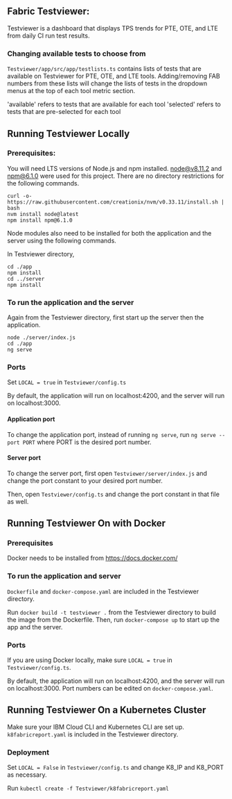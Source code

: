 ## Fabric Testviewer:

Testviewer is a dashboard that displays TPS trends for PTE, OTE, and LTE from daily CI run test results.

### Changing available tests to choose from

`Testviewer/app/src/app/testlists.ts` contains lists of tests that are available on Testviewer for PTE, OTE, and LTE tools. Adding/removing FAB numbers from these lists will change the lists of tests in the dropdown menus at the top of each tool metric section. 

'available' refers to tests that are available for each tool
'selected' refers to tests that are pre-selected for each tool



## Running Testviewer Locally

### Prerequisites:
You will need LTS versions of Node.js and npm installed. node@v8.11.2 and npm@6.1.0 were used for this project. There are no directory restrictions for the following commands. 

```
curl -o- https://raw.githubusercontent.com/creationix/nvm/v0.33.11/install.sh | bash
nvm install node@latest
npm install npm@6.1.0
```

Node modules also need to be installed for both the application and the server using the following commands.

In Testviewer directory,

```
cd ./app
npm install
cd ../server
npm install
```

### To run the application and the server

Again from the Testviewer directory, first start up the server then the application. 

```
node ./server/index.js
cd ./app
ng serve
```


### Ports

Set `LOCAL = true` in `Testviewer/config.ts`

By default, the application will run on localhost:4200, and the server will run on localhost:3000.

#### Application port
To change the application port, instead of running `ng serve`, run `ng serve --port PORT` where PORT is the desired port number.

#### Server port
To change the server port, first open `Testviewer/server/index.js` and change the port constant to your desired port number.

Then, open `Testviewer/config.ts` and change the port constant in that file as well.



## Running Testviewer On with Docker

### Prerequisites

Docker needs to be installed from https://docs.docker.com/

### To run the application and server

`Dockerfile` and `docker-compose.yaml` are included in the Testviewer directory.

Run `docker build -t testviewer .` from the Testviewer directory to build the image from the Dockerfile.
Then, run `docker-compose up` to start up the app and the server.

### Ports

If you are using Docker locally, make sure `LOCAL = true` in `Testviewer/config.ts`.

By default, the application will run on localhost:4200, and the server will run on localhost:3000.
Port numbers can be edited on `docker-compose.yaml`.


## Running Testviewer On a Kubernetes Cluster

Make sure your IBM Cloud CLI and Kubernetes CLI are set up. `k8fabricreport.yaml` is included in the Testviewer directory.

### Deployment

Set `LOCAL = False` in `Testviewer/config.ts` and change K8_IP and K8_PORT as necessary.

Run `kubectl create -f Testviewer/k8fabricreport.yaml`
